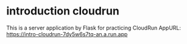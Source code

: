 # introduction cloudrun

This is a server application by Flask for practicing CloudRun
AppURL: https://intro-cloudrun-7dy5w6s7tq-an.a.run.app
